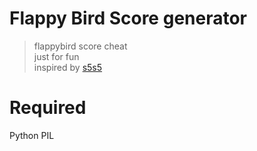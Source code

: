 Flappy Bird Score generator
==============
> flappybird score cheat  
> just for fun  
> inspired by [s5s5](https://github.com/s5s5/FlappyBirdScore)  
  

Required
================
Python PIL

